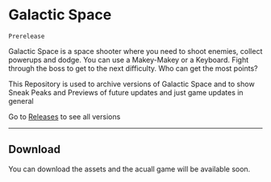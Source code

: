 # Galactic Space

`Prerelease`

Galactic Space is a space shooter where you need to shoot enemies, collect powerups and dodge. You can use a Makey-Makey or a Keyboard. Fight through the boss to get to the next difficulty. Who can get the most points?

This Repository is used to archive versions of Galactic Space and to show Sneak Peaks and Previews of future updates and just game updates in general

Go to [Releases](https://github.com/Gh053d413x/Galactic_Space/releases/) to see all versions 

---
## Download
You can download the assets and the acuall game will be available soon.
